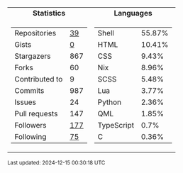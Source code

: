 
<table>
  <tr align="center">
    <td><b>Statistics</b></td>
    <td><b>Languages</b></td>
  </tr>
  <tr valign="top">
    <td>
      <table>
        <tr><td>Repositories</td><td><a href="https://github.com/Ruixi-rebirth?tab=repositories">39</a></td></tr>
        <tr><td>Gists</td><td><a href="https://gist.github.com/Ruixi-rebirth">0</a></td></tr>
        <tr><td>Stargazers</td><td>867</td></tr>
        <tr><td>Forks</td><td>60</td></tr>
        <tr><td>Contributed to</td><td>9</td></tr>
        <tr><td>Commits</td><td>987</td></tr>
        <tr><td>Issues</td><td>24</td></tr>
        <tr><td>Pull requests</td><td>147</td></tr>
        <tr><td>Followers</td><td><a href="https://github.com/Ruixi-rebirth?tab=followers">177</a></td></tr>
        <tr><td>Following</td><td><a href="https://github.com/Ruixi-rebirth?tab=following">75</a></td></tr>
      </table>
    </td>
    <td>
      <table>
        <tr><td>Shell</td><td>55.87%</td></tr>
<tr><td>HTML</td><td>10.41%</td></tr>
<tr><td>CSS</td><td>9.43%</td></tr>
<tr><td>Nix</td><td>8.96%</td></tr>
<tr><td>SCSS</td><td>5.48%</td></tr>
<tr><td>Lua</td><td>3.77%</td></tr>
<tr><td>Python</td><td>2.36%</td></tr>
<tr><td>QML</td><td>1.85%</td></tr>
<tr><td>TypeScript</td><td>0.7%</td></tr>
<tr><td>C</td><td>0.36%</td></tr>
      </table>
    </td>
  </tr>
</table>

<sub>Last updated: 2024-12-15 00:30:18 UTC</sub>
